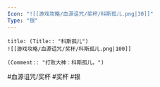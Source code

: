```yaml
---
Icon: "![[游戏攻略/血源诅咒/奖杯/科斯孤儿.png|30]]"
Type: "银"
---
```

```ad-common-silver-trophy
title: (Title:: "科斯孤儿")
![[游戏攻略/血源诅咒/奖杯/科斯孤儿.png|100]]

(Comment:: "打败大神：科斯孤儿。")
```

#血源诅咒/奖杯 #奖杯 #银
